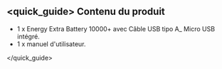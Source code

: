 ## <quick_guide> Contenu du produit

- 1 x Energy Extra Battery 10000+ avec Câble USB tipo A_ Micro USB intégré.
- 1 x manuel d'utilisateur.


</quick_guide>
